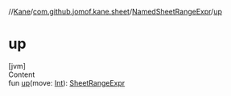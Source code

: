 //[Kane](../../index.md)/[com.github.jomof.kane.sheet](../index.md)/[NamedSheetRangeExpr](index.md)/[up](up.md)



# up  
[jvm]  
Content  
fun [up](up.md)(move: [Int](https://kotlinlang.org/api/latest/jvm/stdlib/kotlin/-int/index.html)): [SheetRangeExpr](../-sheet-range-expr/index.md)  



